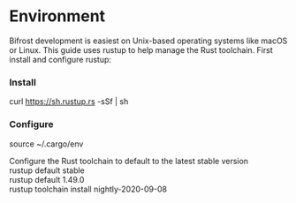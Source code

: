# Environment
Bifrost development is easiest on Unix-based operating systems like macOS or Linux.
This guide uses rustup to help manage the Rust toolchain. First install and configure rustup:  
### Install
curl https://sh.rustup.rs -sSf | sh  
### Configure
source ~/.cargo/env  

Configure the Rust toolchain to default to the latest stable version  
rustup default stable  
rustup default 1.49.0  
rustup toolchain install nightly-2020-09-08  
